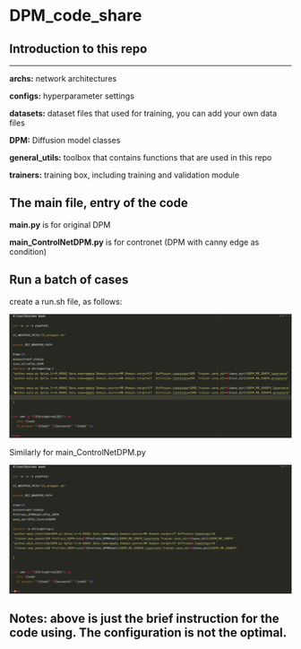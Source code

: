 # DPM_code_share

## Introduction to this repo
****************************************************************
**archs:** network architectures

**configs:** hyperparameter settings

**datasets:** dataset files that used for training, you can add your own data files

**DPM:** Diffusion model classes

**general_utils:** toolbox that contains functions that are used in this repo

**trainers:** training box, including training and validation module

## The main file, entry of the code
**main.py** is for original DPM

**main_ControlNetDPM.py** is for contronet (DPM with canny edge as condition)

## Run a batch of cases
create a run.sh file, as follows:

![img.png](img.png)

Similarly for main_ControlNetDPM.py

![img_1.png](img_1.png)

## Notes: above is just the brief instruction for the code using. The configuration is not the optimal.







